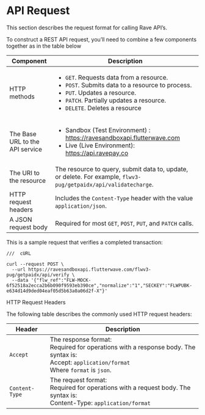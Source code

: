 # API Request

This section describes the request format for calling Rave  API’s.

To construct a REST API request, you’ll need to combine a few components together as in the table below

| **Component**                       | **Description**                                                                                                                                                                                  |
| ------------------------------- | --------------------------------------------------------------------------------------------------------------------------------------------------------------------------------------------- |
| HTTP methods                    | <ul><li> `GET`. Requests data from a resource.</li><li>`POST`. Submits data to a resource to process.</li><li>`PUT`. Updates a resource.</li><li>`PATCH`. Partially updates a resource.</li><li>`DELETE`. Deletes a resource</li> </ul>|
| The Base URL to the API service | <ul><li>Sandbox (Test Environment) : https://ravesandboxapi.flutterwave.com</li> <li>Live (Live Environment): https://api.ravepay.co</li></ul>                                                                       |
| The URI to the resource         | The resource to query, submit data to, update, or delete. For example, `flwv3-pug/getpaidx/api/validatecharge`.                                                                               |
| HTTP request headers            | Includes the `Content-Type` header with the value `application/json`.                                                                                                                         |
| A JSON request body             | Required for most `GET`, `POST`, `PUT`, and `PATCH` calls.                                                                                                                                    |


This is a sample request that verifies a completed transaction:



    ///  cURL
    
    curl --request POST \
      --url https://ravesandboxapi.flutterwave.com/flwv3-pug/getpaidx/api/verify \
      --data '{"flw_ref":"FLW-MOCK-6f52518a2ecca2b6b090f9593eb390ce","normalize":"1","SECKEY":"FLWPUBK-e634d14d9ded04eaf05d5b63a0a06d2f-X"}'

HTTP Request Headers

The following table describes the commonly used HTTP request headers:

| Header         | Description                                                                                                                                |
| -------------- | ------------------------------------------------------------------------------------------------------------------------------------------ |
| `Accept`       | The response format: <br /> Required for operations with a response body. The syntax is: <br /> Accept:  `application/format` <br /> Where  `format` is `json`. |
| `Content-Type` | The request format: <br/> Required for operations with a request body. The syntax is: <br/> Content-Type: `application/format`                        |

